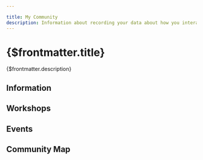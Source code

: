```yaml
---

title: My Community
description: Information about recording your data about how you interact with you community.
---
```


# {$frontmatter.title}

{$frontmatter.description}

## Information

## Workshops

## Events

## Community Map

